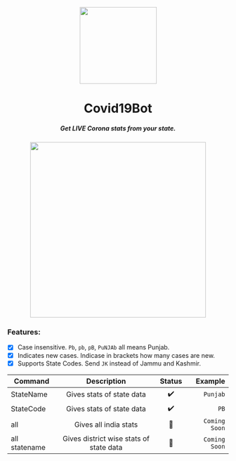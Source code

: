<p align="center"><img src="https://image.flaticon.com/icons/svg/2785/2785741.svg" align="center" width="175"></p>
<h1 align="center">Covid19Bot</h1>
<h5 align="center">Get LIVE Corona stats from your state.</h5>

<p align="center"><img src="https://user-images.githubusercontent.com/30543444/79143317-ac94d900-7dda-11ea-9629-ae4be595328b.png" align="center" width="400"></p>

### Features:
- [x] Case insensitive. `Pb`, `pb`, `pB`, `PuNJAb` all means Punjab.
- [x] Indicates new cases. Indicase in brackets how many cases are new.
- [x] Supports State Codes. Send `JK` instead of Jammu and Kashmir.
  
| Command       | Description                             | Status             | Example        |
| ------------- |:---------------------------------------:|:------------------:|  -------------:|
| StateName     | Gives stats of state data               | :heavy_check_mark: | `Punjab`       |
| StateCode     | Gives stats of state data               | :heavy_check_mark: | `PB`           |
| all           | Gives all india stats                   | :wrench:           | `Coming Soon`  |
| all statename | Gives district wise stats of state data | :wrench:           | `Coming Soon`  |
